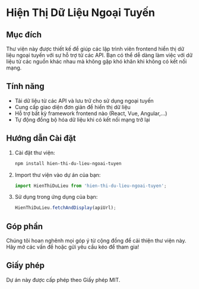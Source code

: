 # Hiện Thị Dữ Liệu Ngoại Tuyến

## Mục đích
Thư viện này được thiết kế để giúp các lập trình viên frontend hiển thị dữ liệu ngoại tuyến với sự hỗ trợ từ các API. Bạn có thể dễ dàng làm việc với dữ liệu từ các nguồn khác nhau mà không gặp khó khăn khi không có kết nối mạng.

## Tính năng
- Tải dữ liệu từ các API và lưu trữ cho sử dụng ngoại tuyến
- Cung cấp giao diện đơn giản để hiển thị dữ liệu
- Hỗ trợ bất kỳ framework frontend nào (React, Vue, Angular,...)
- Tự động đồng bộ hóa dữ liệu khi có kết nối mạng trở lại

## Hướng dẫn Cài đặt
1. Cài đặt thư viện:
   ```bash
   npm install hien-thi-du-lieu-ngoai-tuyen
   ```
2. Import thư viện vào dự án của bạn:
   ```javascript
   import HienThiDuLieu from 'hien-thi-du-lieu-ngoai-tuyen';
   ```
3. Sử dụng trong ứng dụng của bạn:
   ```javascript
   HienThiDuLieu.fetchAndDisplay(apiUrl);
   ```

## Góp phần
Chúng tôi hoan nghênh mọi góp ý từ cộng đồng để cải thiện thư viện này. Hãy mở các vấn đề hoặc gửi yêu cầu kéo để tham gia!

## Giấy phép
Dự án này được cấp phép theo Giấy phép MIT.